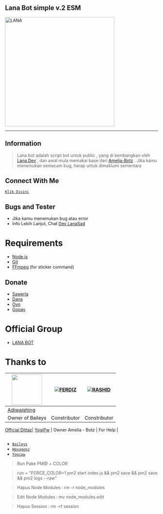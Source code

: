 ## Lana Bot simple v.2 ESM
<img src="https://telegra.ph/file/2677c6ca6d9b2a372d009.jpg" alt="LANA" width="360" />

---

## Information
> Lana bot adalah script bot untuk public , yang di kembangkan oleh [Lana Dev](https://youtube.com/@maulanabot) , dan awal mula memakai base dari [Amelia-Botz](http://youtube.com/officialdittaz) .
> Jika kamu menemukan semacam bug, harap untuk dimaklumi sementara

## Connect With Me
[`Klik Disini`](https://wa.me/6281775445373)

## Bugs and Tester
* Jika kamu menemukan bug atau error
* Info Lebih Lanjut, Chat [Dev LanaSad](https://wa.me/6281775445373)

# Requirements
* [Node.js](https://nodejs.org/en/)
* [Git](https://git-scm.com/downloads)
* [FFmpeg](https://github.com/BtbN/FFmpeg-Builds/releases/download/autobuild-2020-12-08-13-03/ffmpeg-n4.3.1-26-gca55240b8c-win64-gpl-4.3.zip) (for sticker command)


## Donate
- [Saweria](https://)
- [Dana](http://)
- [Ovo](https://)
- [Gopay](https://)

# Official Group 
- [LANA BOT](https://chat.whatsapp.com/JgJHpvM7K6UAYVlT2zQPFA)

# Thanks to
 <a href="https://github.com/hexagonz"><img src="https://https://github.com/hexagonz.png?size=100" width="100" height="100"></a> | [![FERDIZ](https://github.com/hexagonz.png?size=100)](https://github.com/hexagonz-afk) | [![RASHID](https://github.com/hexagonz.png?size=100)](https://github.com/hexagonz) 
---|---|---
[Adiwajshing](https://github.com/adiwajshing/Baileys)  | 
Owner of Baileys | Constributor | Constributor


[Official Dittaz](https://github.com/officialdittaz)| [YogiPw](https://github.com/yogipw) | 
Owner Amelia - Botz | For Help | 

##
* [`Baileys`](https://github.com/adiwajshing/Baileys)
* [`Hexagonz`](https://github.com/hexagonz)
* [`Yogipw`](https://github.com/yogipw)

> Run Pake PM@ + COLOR

> run = "FORCE_COLOR=1 pm2 start index.js && pm2 save && pm2 save && pm2 logs --raw"

> Hapus Node Modules : rm -r node_modules

> Edit Node Modules : mv node_modules edit

> Hapus Session : rm -rf session